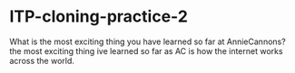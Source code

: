 # ITP-cloning-practice-2

What is the most exciting thing you have learned so far at AnnieCannons?
the most exciting thing ive learned so far as AC is how the internet works across the world.
